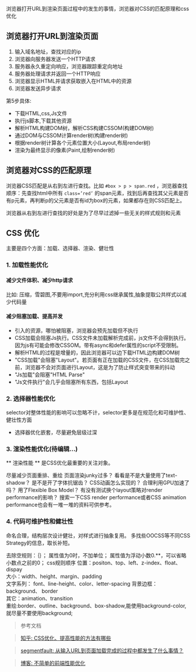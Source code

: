 浏览器打开URL到渲染页面过程中的发生的事情，浏览器对CSS的匹配原理和css优化

<!--more-->

## 浏览器打开URL到渲染页面

1. 输入域名地址，查找对应的ip
2. 浏览器向服务器发送一个HTTP请求
3. 服务器永久重定向响应，浏览器跟踪重定向地址
4. 服务器处理请求并返回一个HTTP响应
5. 浏览器显示HTML并请求获取嵌入在HTML中的资源
6. 浏览器发送异步请求

第5步具体:
- 下载HTML,css,Js文件
- 执行js脚本,下载其他资源
- 解析HTML构建DOM树，解析CSS构建CSSOM(构建DOM树)
- 通过DOM与CSSOM计算render树(构建render树)
- 根据render树计算各个元素位置大小(Layout,布局render树)
- 渲染为最终显示的像素(Paint,绘制render树)

## 浏览器对CSS的匹配原理

浏览器CSS匹配是从右到左进行查找。比如 `#box > p > span.red` ，浏览器查找顺序：先查找html中所有 `class=’red’` 的span元素，找到后再查找其父元素是否有p元素，再判断p的父元素是否有id为box的元素，如果都存在则CSS匹配上。

浏览器从右到左进行查找的好处是为了尽早过滤掉一些无关的样式规则和元素

## CSS 优化

主要是四个方面：加载、选择器、渲染、健壮性

### 1. 加载性能优化

#### 减少文件体积、减少http请求

比如: 压缩，雪碧图,不要用import,充分利用css继承属性,抽象提取公共样式以减少代码量

#### 减少阻塞加载、提高并发

- 引入的资源，哪怕被阻塞，浏览器会预先加载但不执行
- CSS加载会阻塞Js执行。CSS文件未加载解析完成前，js文件不会得到执行。因为js有可能会修改CSSOM。带有async和defer属性的script不受限制。
- 解析HTML的过程是增量的，因此浏览器可以边下载HTML边构建DOM树
- "CSS加载"会阻塞"Layout"。若页面有正在加载的CSS文件，在CSS加载完之前，浏览器不会对页面进行Layout，这是为了防止样式突变带来的抖动
- "Js加载"会阻塞"HTML Parse"
- "Js文件执行"会几乎会阻塞所有东西，包括Layout

### 2. 选择器性能优化

selector对整体性能的影响可以忽略不计，selector更多是在规范化和可维护性、健壮性方面

- 选择器优化嵌套，尽量避免层级过深

### 3. 渲染性能优化(待编辑...)

** 渲染性能 ** 是CSS优化最重要的关注对象。

尽量减少页面重排、重绘 
页面渲染junky过多？
看看是不是大量使用了text-shadow？
是不是开了字体抗锯齿？
CSS动画怎么实现的？
合理利用GPU加速了吗？
用了Flexible Box Model？
有没有测试换个layout策略对render performance的影响？
搜索一下CSS render performance或者CSS animation performance也会有一堆一堆的资料可供参考。

### 4. 代码可维护性和健壮性

命名合理，结构层次设计健壮，对样式进行抽象复用。
多找些OOCSS等不同CSS Strategy的信息，取长补短。

去除空规则：｛｝；
属性值为0时，不加单位；
属性值为浮动小数0.**，可以省略小数点之前的0；
css规则顺序
位置：positon、top、left、z-index、float、dispay  
大小：width、height、margin、padding   
文字系列： font、line-height、color、letter-spacing   背景边框：background、 border   
其它：animation、transition   
重绘:border、outline、background、box-shadow,能使用background-color,就尽量不要使用background;


> 参考文档

> [知乎: CSS优化、提高性能的方法有哪些](https://www.zhihu.com/question/19886806)

> [segmentfault: 从输入URL到页面加载完成的过程中都发生了什么事情？](https://segmentfault.com/q/1010000000489803)

> [博客: 不简单的前端性能优化](http://www.bijishequ.com/detail/379404?p=61)
